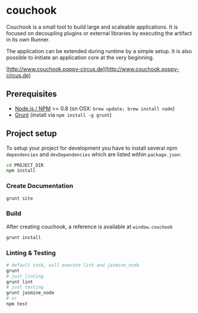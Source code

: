 couchook
========

Couchook is a small tool to build large and scaleable applications. It is focused
on decoupling plugins or external libraries by executing the artifact in its own
Runner. 

The application can be extended during runtime by a simple setup.
It is also possible to initiate an application core at the very beginning.

[http://www.couchook.poppy-circus.de](http://www.couchook.poppy-circus.de)

## Prerequisites

- [Node.js / NPM](http://nodejs.org) >= 0.8 (on OSX: `brew update; brew install node`)
- [Grunt](http://gruntjs.com/) (install via `npm install -g grunt`)

## Project setup

To setup your project for development you have to install several npm `dependencies` and
`devDependencies` which are listed within `package.json`:

~~~bash
cd PROJECT_DIR
npm install
~~~

### Create Documentation

~~~bash
grunt site
~~~

### Build

After creating couchook, a reference is available at ```window.couchook```

~~~bash
grunt install
~~~

### Linting & Testing

~~~bash
# default task, will execute lint and jasmine_node
grunt
# just linting
grunt lint
# just testing
grunt jasmine_node
# or
npm test
~~~
